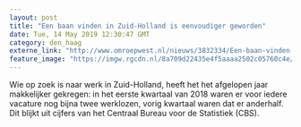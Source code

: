 ```yaml
---
layout: post
title: "Een baan vinden in Zuid-Holland is eenvoudiger geworden"
date: Tue, 14 May 2019 12:30:47 GMT
category: den_haag
externe_link: "http://www.omroepwest.nl/nieuws/3832334/Een-baan-vinden-in-Zuid-Holland-is-eenvoudiger-geworden"
feature_image: "https://imgw.rgcdn.nl/8a709d22435e4f5aaaa2502c05760c4e/opener/2411644.jpg"
---
```


Wie op zoek is naar werk in Zuid-Holland, heeft het het afgelopen jaar makkelijker gekregen: in het eerste kwartaal van 2018 waren er voor iedere vacature nog bijna twee werklozen, vorig kwartaal waren dat er anderhalf. Dit blijkt uit cijfers van het Centraal Bureau voor de Statistiek (CBS).
